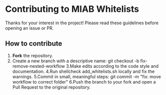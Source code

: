 # Contributing to MIAB Whitelists

Thanks for your interest in the project! Please read these guidelines before opening an issue or PR.

## How to contribute

1. **Fork** the repository.
2. Create a new branch with a descriptive name:
git checkout -b fix-remove-nested-workflow
3.Make edits according to the code style and documentation.
4.Run shellcheck add_whitelists.sh locally and fix the warnings.
5.Commit in small, meaningful steps:
git commit -m "fix: move workflow to correct folder"
6.Push the branch to your fork and open a Pull Request to the original repository.
